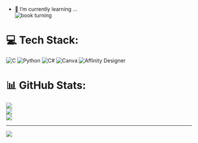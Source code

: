 - 🌱 I’m currently learning ... <br />
![book turning](https://github.com/user-attachments/assets/b36a2cdf-2654-4acc-9475-57dbfa61dd04)


# 💻 Tech Stack:
![C](https://img.shields.io/badge/c-%2300599C.svg?style=plastic&logo=c&logoColor=white) ![Python](https://img.shields.io/badge/python-3670A0?style=plastic&logo=python&logoColor=ffdd54) ![C#](https://img.shields.io/badge/c%23-%23239120.svg?style=plastic&logo=csharp&logoColor=white) ![Canva](https://img.shields.io/badge/Canva-%2300C4CC.svg?style=plastic&logo=Canva&logoColor=white) ![Affinity Designer](https://img.shields.io/badge/affinity%20desginer-%231B72BE.svg?style=plastic&logo=affinity-designer&logoColor=white)
# 📊 GitHub Stats:
![](https://github-readme-stats.vercel.app/api?username=JoBEph&theme=tokyonight&hide_border=false&include_all_commits=true&count_private=false)<br/>
![](https://github-readme-streak-stats.herokuapp.com/?user=JoBEph&theme=tokyonight&hide_border=false)<br/>
![](https://github-readme-stats.vercel.app/api/top-langs/?username=JoBEph&theme=tokyonight&hide_border=false&include_all_commits=true&count_private=false&layout=compact)

---
[![](https://visitcount.itsvg.in/api?id=JoBEph&icon=0&color=0)](https://visitcount.itsvg.in)

<!-- Proudly created with GPRM ( https://gprm.itsvg.in ) -->
